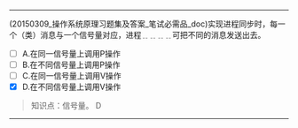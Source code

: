 ---
(20150309_操作系统原理习题集及答案_笔试必需品_doc)实现进程同步时，每一个（类）消息与一个信号量对应，进程﹎﹎﹎﹎可把不同的消息发送出去。
- [ ] A.在同一信号量上调用P操作 
- [ ] B.在不同信号量上调用P操作 
- [ ] C.在同一信号量上调用V操作 
- [x] D.在不同信号量上调用V操作

> 知识点：信号量。
> D

---